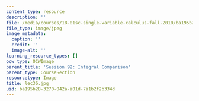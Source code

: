 ```yaml
---
content_type: resource
description: ''
file: /media/courses/18-01sc-single-variable-calculus-fall-2010/ba195b283270042aa01d7a1b2f2b334d_lec36.jpg
file_type: image/jpeg
image_metadata:
  caption: ''
  credit: ''
  image-alt: ''
learning_resource_types: []
ocw_type: OCWImage
parent_title: 'Session 92: Integral Comparison'
parent_type: CourseSection
resourcetype: Image
title: lec36.jpg
uid: ba195b28-3270-042a-a01d-7a1b2f2b334d
---
```

